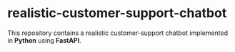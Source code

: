 # realistic-customer-support-chatbot
This repository contains a realistic customer-support chatbot implemented in **Python** using **FastAPI**.
